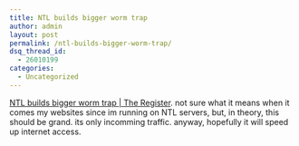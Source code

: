 ```yaml
---
title: NTL builds bigger worm trap
author: admin
layout: post
permalink: /ntl-builds-bigger-worm-trap/
dsq_thread_id:
  - 26010199
categories:
  - Uncategorized
---
```

[NTL builds bigger worm trap | The Register][1]. not sure what it means when it comes my websites since im running on NTL servers, but, in theory, this should be grand. its only incomming traffic. anyway, hopefully it will speed up internet access.

 [1]: http://www.theregister.co.uk/2004/06/11/ntl_port_blocking_plan/